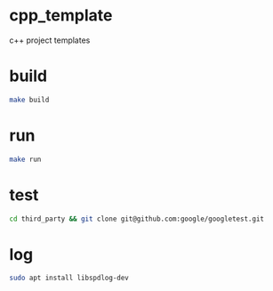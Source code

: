 # cpp_template
c++ project templates
# build
```bash
make build
```
# run
```bash
make run
```
# test
```bash
cd third_party && git clone git@github.com:google/googletest.git
```
# log
```bash
sudo apt install libspdlog-dev
```